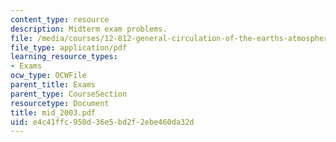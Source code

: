 ```yaml
---
content_type: resource
description: Midterm exam problems.
file: /media/courses/12-812-general-circulation-of-the-earths-atmosphere-fall-2005/e4c41ffc950d36e5bd2f2ebe460da32d_mid_2003.pdf
file_type: application/pdf
learning_resource_types:
- Exams
ocw_type: OCWFile
parent_title: Exams
parent_type: CourseSection
resourcetype: Document
title: mid_2003.pdf
uid: e4c41ffc-950d-36e5-bd2f-2ebe460da32d
---
```

